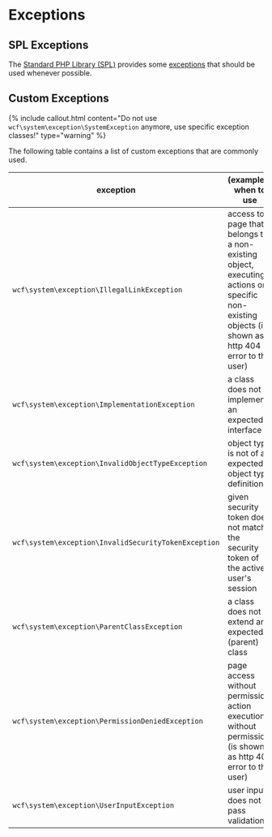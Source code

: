 # Exceptions

## SPL Exceptions

The [Standard PHP Library (SPL)](https://secure.php.net/manual/en/book.spl.php) provides some [exceptions](https://secure.php.net/manual/en/spl.exceptions.php) that should be used whenever possible.


## Custom Exceptions

{% include callout.html content="Do not use `wcf\system\exception\SystemException` anymore, use specific exception classes!" type="warning" %}

The following table contains a list of custom exceptions that are commonly used.

| exception | (examples) when to use |
|-----------|------------------------|
| `wcf\system\exception\IllegalLinkException` | access to a page that belongs to a non-existing object, executing actions on specific non-existing objects (is shown as http 404 error to the user) |
| `wcf\system\exception\ImplementationException` | a class does not implement an expected interface |
| `wcf\system\exception\InvalidObjectTypeException` | object type is not of an expected object type definition |
| `wcf\system\exception\InvalidSecurityTokenException` | given security token does not match the security token of the active user's session |
| `wcf\system\exception\ParentClassException` | a class does not extend an expected (parent) class |
| `wcf\system\exception\PermissionDeniedException` | page access without permission, action execution without permission (is shown as http 403 error to the user) |
| `wcf\system\exception\UserInputException` | user input does not pass validation |
